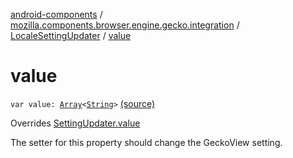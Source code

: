 [android-components](../../index.md) / [mozilla.components.browser.engine.gecko.integration](../index.md) / [LocaleSettingUpdater](index.md) / [value](./value.md)

# value

`var value: `[`Array`](https://kotlinlang.org/api/latest/jvm/stdlib/kotlin/-array/index.html)`<`[`String`](https://kotlinlang.org/api/latest/jvm/stdlib/kotlin/-string/index.html)`>` [(source)](https://github.com/mozilla-mobile/android-components/blob/master/components/browser/engine-gecko-nightly/src/main/java/mozilla/components/browser/engine/gecko/integration/LocaleSettingUpdater.kt#L22)

Overrides [SettingUpdater.value](../-setting-updater/value.md)

The setter for this property should change the GeckoView setting.

